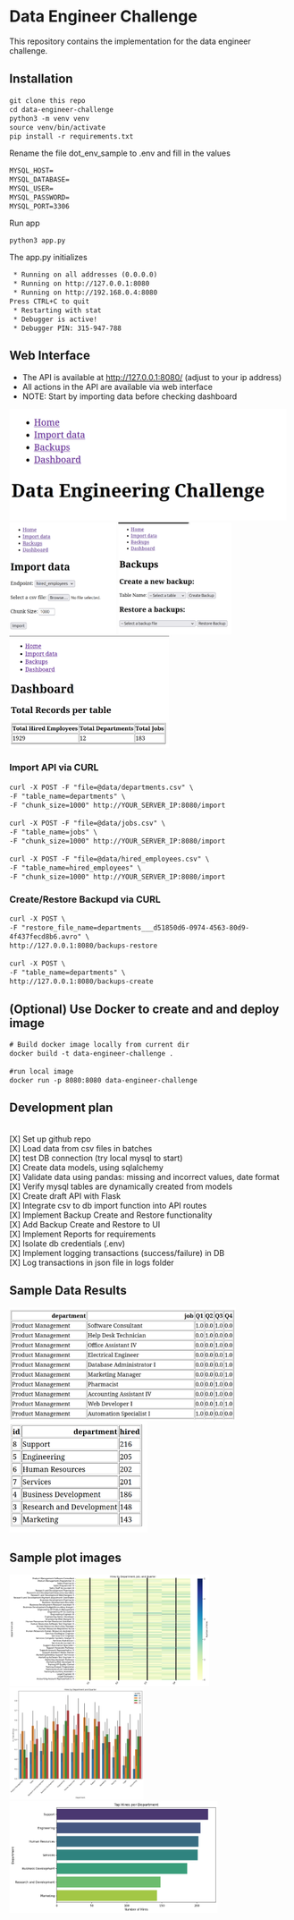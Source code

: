 # Data Engineer Challenge

This repository contains the implementation for the data engineer challenge.

## Installation

```
git clone this repo
cd data-engineer-challenge
python3 -m venv venv
source venv/bin/activate
pip install -r requirements.txt
```

Rename the file dot_env_sample to .env and fill in the values

```
MYSQL_HOST=
MYSQL_DATABASE=
MYSQL_USER=
MYSQL_PASSWORD=
MYSQL_PORT=3306
```

Run app

```
python3 app.py
```

The app.py initializes

```
 * Running on all addresses (0.0.0.0)
 * Running on http://127.0.0.1:8080
 * Running on http://192.168.0.4:8080
Press CTRL+C to quit
 * Restarting with stat
 * Debugger is active!
 * Debugger PIN: 315-947-788
```

## Web Interface

- The API is available at http://127.0.0.1:8080/ (adjust to your ip address)
- All actions in the API are available via web interface
- NOTE: Start by importing data before checking dashboard

<img src="docs/api_home_web.png" alt="Home" height="200">
<img src="docs/import_data_api.png" alt="Import" height="200">
<img src="docs/backups.png" alt="Backups" height="200">
<img src="docs/dashboard.png" alt="Daskboard" height="200">

### Import API via CURL

```
curl -X POST -F "file=@data/departments.csv" \
-F "table_name=departments" \
-F "chunk_size=1000" http://YOUR_SERVER_IP:8080/import

curl -X POST -F "file=@data/jobs.csv" \
-F "table_name=jobs" \
-F "chunk_size=1000" http://YOUR_SERVER_IP:8080/import

curl -X POST -F "file=@data/hired_employees.csv" \
-F "table_name=hired_employees" \
-F "chunk_size=1000" http://YOUR_SERVER_IP:8080/import
```

### Create/Restore Backupd via CURL

```
curl -X POST \
-F "restore_file_name=departments___d51850d6-0974-4563-80d9-4f437fecd8b6.avro" \
http://127.0.0.1:8080/backups-restore

curl -X POST \
-F "table_name=departments" \
http://127.0.0.1:8080/backups-create
```

## (Optional) Use Docker to create and and deploy image

```
# Build docker image locally from current dir
docker build -t data-engineer-challenge .

#run local image
docker run -p 8080:8080 data-engineer-challenge
```

## Development plan

\
[X] Set up github repo
\
[X] Load data from csv files in batches
\
[X] test DB connection (try local mysql to start)
\
[X] Create data models, using sqlalchemy
\
[X] Validate data using pandas: missing and incorrect values, date format
\
[X] Verify mysql tables are dynamically created from models
\
[X] Create draft API with Flask
\
[X] Integrate csv to db import function into API routes
\
[X] Implement Backup Create and Restore functionality
\
[X] Add Backup Create and Restore to UI
\
[X] Implement Reports for requirements
\
[X] Isolate db credentials (.env)
\
[X] Implement logging transactions (success/failure) in DB
\
[X] Log transactions in json file in logs folder

## Sample Data Results

<img src="docs/sample_req1.png" alt="Report 1" height="200">
<img src="docs/sample_req2.png" alt="Report 2" height="200">

## Sample plot images

<img src="docs/sample___req_01_hires_dep_job_quarter_heatmap.png" alt="Heatmap Plot" height="200">
<img src="docs/sample___req_01_hires_dep_quarter_barchar.png" alt="Barchart Plot" height="200">
<img src="docs/sample___req_02_hires_dep_top.png" alt="Top Hires plot" height="200">
